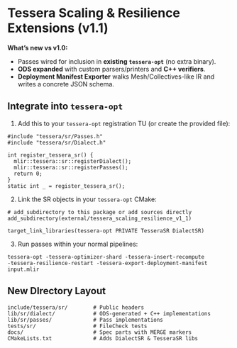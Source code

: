 # Tessera Scaling & Resilience Extensions (v1.1)

**What’s new vs v1.0:**
- Passes wired for inclusion in **existing `tessera-opt`** (no extra binary).
- **ODS expanded** with custom parsers/printers and **C++ verifiers**.
- **Deployment Manifest Exporter** walks Mesh/Collectives-like IR and writes a concrete JSON schema.

## Integrate into `tessera-opt`

1. Add this to your `tessera-opt` registration TU (or create the provided file):
```
#include "tessera/sr/Passes.h"
#include "tessera/sr/Dialect.h"

int register_tessera_sr() {
  mlir::tessera::sr::registerDialect();
  mlir::tessera::sr::registerPasses();
  return 0;
}
static int _ = register_tessera_sr();
```

2. Link the SR objects in your `tessera-opt` CMake:
```
# add_subdirectory to this package or add sources directly
add_subdirectory(external/tessera_scaling_resilience_v1_1)

target_link_libraries(tessera-opt PRIVATE TesseraSR DialectSR)
```

3. Run passes within your normal pipelines:
```
tessera-opt -tessera-optimizer-shard -tessera-insert-recompute             -tessera-resilience-restart -tessera-export-deployment-manifest input.mlir
```

## New DIrectory Layout
```
include/tessera/sr/        # Public headers
lib/sr/dialect/            # ODS-generated + C++ implementations
lib/sr/passes/             # Pass implementations
tests/sr/                  # FileCheck tests
docs/                      # Spec parts with MERGE markers
CMakeLists.txt             # Adds DialectSR & TesseraSR libs
```